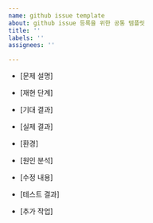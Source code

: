 ```yaml
---
name: github issue template
about: github issue 등록을 위한 공통 템플릿
title: ''
labels: ''
assignees: ''

---
```


- [문제 설명]
>
- [재현 단계]
>
- [기대 결과]
>
- [실제 결과]
>
- [환경]
>
- [원인 분석]
>
- [수정 내용]
>
- [테스트 결과]
>
- [추가 작업]
>
